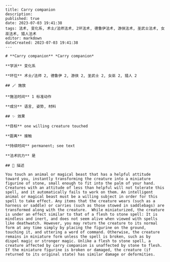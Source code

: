 
    ---
    title: Carry companion
    description: 
    published: true
    date: 2023-07-03 19:41:38
    tags: 法术, 变化系, 术士/法师法术, 2环法术, 德鲁伊法术, 游侠法术, 圣武士法术, 女巫法术, 猎人法术
    editor: markdown
    dateCreated: 2023-07-03 19:41:38
    ---

    # **Carry companion** *Carry companion*

    **学派** 变化系 

    **环位** 术士/法师 2, 德鲁伊 2, 游侠 2, 圣武士 2, 女巫 2, 猎人 2

    ## 🪄 施放

    **施法时间** 1 标准动作

    **成分** 语言, 姿势, 材料

    ## ✨ 效果 

    **目标** one willing creature touched 

    **距离** 接触  

    **持续时间** permanent; see text 

    **法术抗力** 是

    ## 📖 描述

    You touch an animal or magical beast that has a helpful attitude toward you, instantly transforming the creature into a miniature figurine of stone, small enough to fit into the palm of your hand. Creatures with an attitude of less than helpful will not tolerate this spell, and it automatically fails to work on them. An intelligent animal or magical beast must be a willing subject in order for this spell to take effect. Any items that the creature wears (such as a harness or saddle) or carries (such as those stowed in saddlebags) are transformed along with the creature.  While miniaturized, the creature is under an effect similar to that of a flesh to stone spell: It is mindless and inert, and does not seem alive when viewed with spells like deathwatch. However, you may return the creature to its normal form at any time simply by placing the figurine on the ground, touching it, and uttering a word of command. Otherwise, the creature remains in miniature form unless the spell is broken, such as by dispel magic or stronger magic. Unlike a flesh to stone spell, a creature affected by carry companion is unaffected by stone to flesh. If the miniature figurine is broken or damaged, the creature (if returned to its original state) has similar damage or deformities.
    